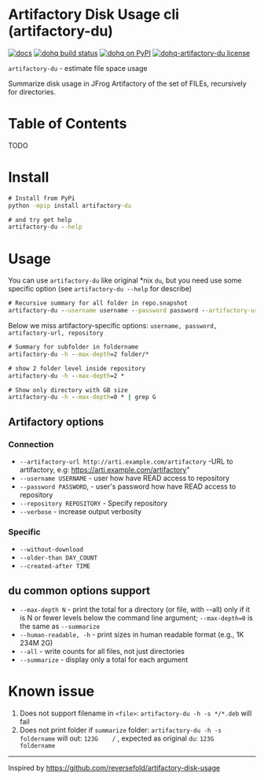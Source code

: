 Artifactory Disk Usage cli (artifactory-du)
==========================================

[![docs](https://img.shields.io/readthedocs/pip.svg)](https://devopshq.github.io/artifactory-du/)  [![dohq build status](https://travis-ci.org/devopshq/artifactory-du.svg)](https://travis-ci.org/devopshq/artifactory-du) [![dohq on PyPI](https://img.shields.io/pypi/v/dohq-artifactory-du.svg)](https://pypi.python.org/pypi/dohq-artifactory-du) [![dohq-artifactory-du license](https://img.shields.io/pypi/l/vspheretools.svg)](https://github.com/devopshq/artifactory-du/blob/master/LICENSE)

`artifactory-du` - estimate file space usage

Summarize disk usage in JFrog Artifactory of the set of FILEs, recursively for directories.

# Table of Contents
TODO

# Install
```cmd
# Install from PyPi
python -mpip install artifactory-du

# and try get help
artifactory-du --help
```

# Usage
You can use `artifactory-du` like original *nix `du`, but you need use some specific option (see `artifactory-du --help` for describe)
```cmd
# Recursive summary for all folder in repo.snapshot
artifactory-du --username username --password password --artifactory-url https://repo.example.ru/artifactory --repository repo.snapshot -h -s *
```
Below we miss artifactory-specific options: `username, password, artifactory-url, repository`

```cmd
# Summary for subfolder in foldername
artifactory-du -h --max-depth=2 folder/*

# show 2 folder level inside repository
artifactory-du -h --max-depth=2 *

# Show only directory with GB size
artifactory-du -h --max-depth=0 * | grep G

```

## Artifactory options
### Connection
- `--artifactory-url http://arti.example.com/artifactory` -URL to artifactory, e.g: https://arti.example.com/artifactory"
- `--username USERNAME` - user how have READ access to repository
- `--password PASSWORD`, - user's password how have READ access to repository
- `--repository REPOSITORY` - Specify repository
- `--verbose` - increase output verbosity

### Specific
- `--without-download`
- `--older-than DAY_COUNT`
- `--created-after TIME`

## du common options support
- `--max-depth N` - print the total for a directory (or file, with --all) only if it is N or fewer levels below the command line argument; `--max-depth=0` is the same  as `--summarize`
- `--human-readable, -h` - print sizes in human readable format (e.g., 1K 234M 2G)
- `--all` - write counts for all files, not just directories
- `--summarize` - display only a total for each argument

# Known issue
1. Does not support filename in `<file>`: `artifactory-du -h -s */*.deb` will fail
2. Does not print folder if `summarize` folder: `artifactory-du -h -s foldername` will out: `123G    /` , expected as original `du`: `123G    foldername`


---------------
Inspired by https://github.com/reversefold/artifactory-disk-usage
